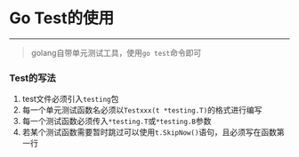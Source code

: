 # Go Test的使用

---

> golang自带单元测试工具，使用`go test`命令即可

### Test的写法

1. test文件必须引入`testing`包
2. 每一个单元测试函数名必须以`Testxxx(t *testing.T)`的格式进行编写
3. 每一个测试函数必须传入`*testing.T`或`*testing.B`参数
4. 若某个测试函数需要暂时跳过可以使用`t.SkipNow()`语句，且必须写在函数第一行

